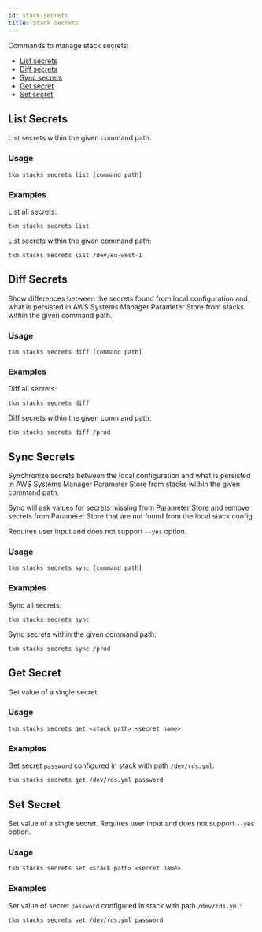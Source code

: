 ```yaml
---
id: stack-secrets
title: Stack Secrets
---
```


Commands to manage stack secrets:

- [List secrets](#list-secrets)
- [Diff secrets](#diff-secrets)
- [Sync secrets](#sync-secrets)
- [Get secret](#get-secret)
- [Set secret](#set-secret)

## List Secrets

List secrets within the given command path.

### Usage

```
tkm stacks secrets list [command path]
```

### Examples

List all secrets:

```
tkm stacks secrets list
```

List secrets within the given command path:

```
tkm stacks secrets list /dev/eu-west-1
```

## Diff Secrets

Show differences between the secrets found from local configuration and what is persisted in
AWS Systems Manager Parameter Store from stacks within the given command path.

### Usage

```
tkm stacks secrets diff [command path]
```

### Examples

Diff all secrets:

```
tkm stacks secrets diff
```

Diff secrets within the given command path:

```
tkm stacks secrets diff /prod
```

## Sync Secrets

Synchronize secrets between the local configuration and what is persisted in
AWS Systems Manager Parameter Store from stacks within the given command path.

Sync will ask values for secrets missing from Parameter Store and remove secrets
from Parameter Store that are not found from the local stack config.

Requires user input and does not support `--yes` option.

### Usage

```
tkm stacks secrets sync [command path]
```

### Examples

Sync all secrets:

```
tkm stacks secrets sync
```

Sync secrets within the given command path:

```
tkm stacks secrets sync /prod
```

## Get Secret

Get value of a single secret.

### Usage

```
tkm stacks secrets get <stack path> <secret name>
```

### Examples

Get secret `password` configured in stack with path `/dev/rds.yml`:

```
tkm stacks secrets get /dev/rds.yml password
```

## Set Secret

Set value of a single secret. Requires user input and does not support `--yes` option.

### Usage

```
tkm stacks secrets set <stack path> <secret name>
```

### Examples

Set value of secret `password` configured in stack with path `/dev/rds.yml`:

```
tkm stacks secrets set /dev/rds.yml password
```
